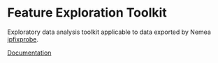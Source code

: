# Feature Exploration Toolkit

Exploratory data analysis toolkit applicable to data exported by Nemea [ipfixprobe](https://github.com/CESNET/ipfixprobe).

[Documentation](https://docs.danieluhricek.cz/fet/)
